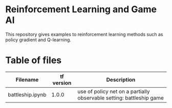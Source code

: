 # Reinforcement Learning and Game AI

This repository gives examples to reinforcement learning methods such as policy gradient and Q-learning.

# Table of files

| Filename | tf version | Description |
|----------|------------|-------------|
| battleship.ipynb | 1.0.0 | use of policy net on a partially observable setting: battleship game |




